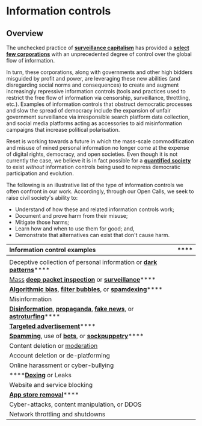 # Information controls

## Overview

The unchecked practice of [**surveillance capitalism**](../../introduction/#our-visions-most-pressing-threat) has provided a [**select few corporations**](https://en.wikipedia.org/wiki/Big_Tech) with an unprecedented degree of control over the global flow of information. 

In turn, these corporations, along with governments and other high bidders misguided by profit and power, are leveraging these new abilities \(and disregarding social norms and consequences\) to create and augment increasingly repressive information controls \(tools and practices used to restrict the free flow of information via censorship, surveillance, throttling, etc.\). Examples of information controls that obstruct democratic processes and slow the spread of democracy include the expansion of unfair government surveillance via irresponsible search platform data collection, and social media platforms acting as accessories to aid misinformation campaigns that increase political polarisation.

Reset is working towards a future in which the mass-scale commodification and misuse of mined personal information no longer come at the expense of digital rights, democracy, and open societies. Even though it is not currently the case, we believe it is in fact possible for a [**quantified society**](https://www.opensocietyfoundations.org/explainers/life-quantified-society) to exist _without_ information controls being used to repress democratic participation and evolution. 

The following is an illustrative list of the type of information controls we often confront in our work. Accordingly, through our Open Calls, we seek to raise civil society's ability to: 

* Understand of how these and related information controls work;
* Document and prove harm from their misuse;
* Mitigate those harms;
* Learn how and when to use them for good; and,
* Demonstrate that alternatives can exist that don't cause harm.

| **Information control examples** | \*\*\*\* |
| :--- | :--- |
|  |  |
| Deceptive collection of personal information or [**dark patterns**](https://en.wikipedia.org/wiki/Dark_pattern)\*\*\*\* |  |
| [Mass](https://en.wikipedia.org/wiki/Mass_surveillance) [**deep packet inspection**](https://en.wikipedia.org/wiki/Deep_packet_inspection) or [**surveillance**](https://en.wikipedia.org/wiki/Surveillance_abuse)\*\*\*\* |  |
| [**Algorithmic bias**](https://en.wikipedia.org/wiki/Algorithmic_bias), [**filter bubbles**](https://en.wikipedia.org/wiki/Filter_bubble), or [**spamdexing**](https://en.wikipedia.org/wiki/Spamdexing)\*\*\*\* |  |
| Misinformation |  |
| [**Disinformation**](https://en.wikipedia.org/wiki/Disinformation), [**propaganda**](https://en.wikipedia.org/wiki/Propaganda), [**fake news**](https://en.wikipedia.org/wiki/Fake_news_website), or [**astroturfing**](https://en.wikipedia.org/wiki/Astroturfing)\*\*\*\* |  |
| [**Targeted advertisement**](https://en.wikipedia.org/wiki/Targeted_advertising)\*\*\*\* |  |
| [**Spamming**](https://en.wikipedia.org/wiki/Spamming), use of [**bots**](https://en.wikipedia.org/wiki/Social_bot), or [**sockpuppetry**](https://en.wikipedia.org/wiki/Sockpuppet_%28Internet%29)\*\*\*\* |  |
| Content deletion or [moderation](https://en.wikipedia.org/wiki/Moderation_system) |  |
| Account deletion or de-platforming |  |
| Online harassment or cyber-bullying |  |
| \*\*\*\*[**Doxing**](https://en.wikipedia.org/wiki/Doxing) or Leaks |  |
| Website and service blocking |  |
| [**App store removal**](https://en.wikipedia.org/wiki/Censorship_of_the_iTunes_Store)\*\*\*\* |  |
| Cyber-attacks, content manipulation, or DDOS |  |
| Network throttling and shutdowns |  |



